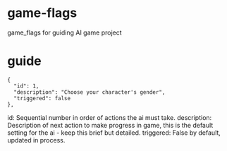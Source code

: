 # game-flags
game_flags for guiding AI game project

# guide

    {
      "id": 1,
      "description": "Choose your character's gender",
      "triggered": false
    },

id: Sequential number in order of actions the ai must take.
description: Description of next action to make progress in game, this is the default setting for the ai - keep this brief but detailed.
triggered: False by default, updated in process.


